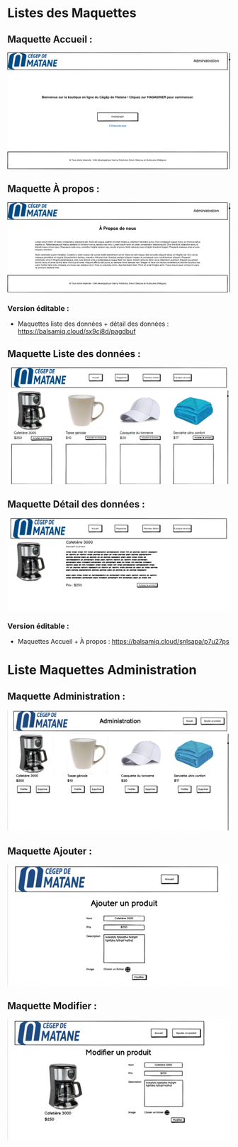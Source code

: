 # Listes des Maquettes
## Maquette Accueil :
![](https://github.com/cegepmatane/projet-web-2021-GuiKenSim/blob/master/doc/maquettes/images/page_accueil.png)
## Maquette À propos :
![](https://github.com/cegepmatane/projet-web-2021-GuiKenSim/blob/master/doc/maquettes/images/A_propos.png)
### Version éditable :
- Maquettes liste des données + détail des données : https://balsamiq.cloud/sx9cj8d/pagdbuf
## Maquette Liste des données :
![](https://github.com/cegepmatane/projet-web-2021-GuiKenSim/blob/master/doc/maquettes/images/liste_donnees.PNG)
## Maquette Détail des données :
![](https://github.com/cegepmatane/projet-web-2021-GuiKenSim/blob/master/doc/maquettes/images/details_donnees.PNG)
### Version éditable :
- Maquettes Accueil + À propos :  https://balsamiq.cloud/snlsapa/p7u27ps

# Liste Maquettes Administration
## Maquette Administration : 
![](https://github.com/cegepmatane/projet-web-2021-GuiKenSim/blob/master/doc/maquettes/images/administration.png)
## Maquette Ajouter : 
![](https://github.com/cegepmatane/projet-web-2021-GuiKenSim/blob/master/doc/maquettes/images/ajouter_produit.png)
## Maquette Modifier : 
![](https://github.com/cegepmatane/projet-web-2021-GuiKenSim/blob/master/doc/maquettes/images/modifier_produit.png)